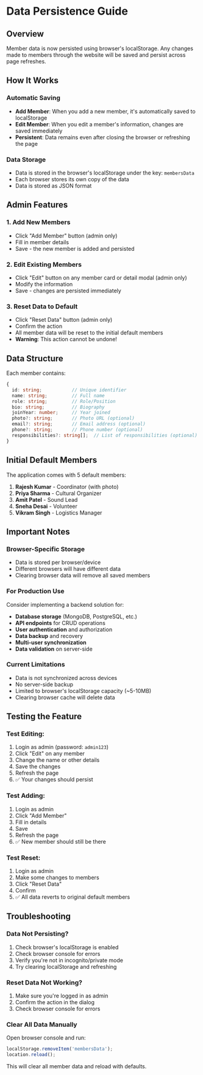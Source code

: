 # Data Persistence Guide

## Overview
Member data is now persisted using browser's localStorage. Any changes made to members through the website will be saved and persist across page refreshes.

## How It Works

### Automatic Saving
- **Add Member**: When you add a new member, it's automatically saved to localStorage
- **Edit Member**: When you edit a member's information, changes are saved immediately
- **Persistent**: Data remains even after closing the browser or refreshing the page

### Data Storage
- Data is stored in the browser's localStorage under the key: `membersData`
- Each browser stores its own copy of the data
- Data is stored as JSON format

## Admin Features

### 1. Add New Members
- Click "Add Member" button (admin only)
- Fill in member details
- Save - the new member is added and persisted

### 2. Edit Existing Members
- Click "Edit" button on any member card or detail modal (admin only)
- Modify the information
- Save - changes are persisted immediately

### 3. Reset Data to Default
- Click "Reset Data" button (admin only)
- Confirm the action
- All member data will be reset to the initial default members
- **Warning**: This action cannot be undone!

## Data Structure

Each member contains:
```typescript
{
  id: string;           // Unique identifier
  name: string;         // Full name
  role: string;         // Role/Position
  bio: string;          // Biography
  joinYear: number;     // Year joined
  photo?: string;       // Photo URL (optional)
  email?: string;       // Email address (optional)
  phone?: string;       // Phone number (optional)
  responsibilities?: string[];  // List of responsibilities (optional)
}
```

## Initial Default Members

The application comes with 5 default members:
1. **Rajesh Kumar** - Coordinator (with photo)
2. **Priya Sharma** - Cultural Organizer
3. **Amit Patel** - Sound Lead
4. **Sneha Desai** - Volunteer
5. **Vikram Singh** - Logistics Manager

## Important Notes

### Browser-Specific Storage
- Data is stored per browser/device
- Different browsers will have different data
- Clearing browser data will remove all saved members

### For Production Use
Consider implementing a backend solution for:
- **Database storage** (MongoDB, PostgreSQL, etc.)
- **API endpoints** for CRUD operations
- **User authentication** and authorization
- **Data backup** and recovery
- **Multi-user synchronization**
- **Data validation** on server-side

### Current Limitations
- Data is not synchronized across devices
- No server-side backup
- Limited to browser's localStorage capacity (~5-10MB)
- Clearing browser cache will delete data

## Testing the Feature

### Test Editing:
1. Login as admin (password: `admin123`)
2. Click "Edit" on any member
3. Change the name or other details
4. Save the changes
5. Refresh the page
6. ✅ Your changes should persist

### Test Adding:
1. Login as admin
2. Click "Add Member"
3. Fill in details
4. Save
5. Refresh the page
6. ✅ New member should still be there

### Test Reset:
1. Login as admin
2. Make some changes to members
3. Click "Reset Data"
4. Confirm
5. ✅ All data reverts to original default members

## Troubleshooting

### Data Not Persisting?
1. Check browser's localStorage is enabled
2. Check browser console for errors
3. Verify you're not in incognito/private mode
4. Try clearing localStorage and refreshing

### Reset Data Not Working?
1. Make sure you're logged in as admin
2. Confirm the action in the dialog
3. Check browser console for errors

### Clear All Data Manually
Open browser console and run:
```javascript
localStorage.removeItem('membersData');
location.reload();
```

This will clear all member data and reload with defaults.
